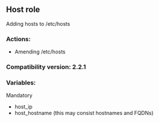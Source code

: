 ## Host role
Adding hosts to /etc/hosts

### Actions:
- Amending /etc/hosts

### Compatibility version: 2.2.1

### Variables:
Mandatory
- host_ip
- host_hostname (this may consist hostnames and FQDNs)
